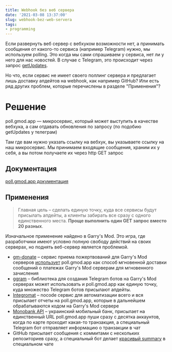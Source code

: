 ```yaml
---
title: Webhook без веб сервера
date: '2021-03-08 13:37:00'
slug: webhook-bez-web-servera
tags:
- programming
---
```


Если развернуть веб сервер с вебхуком возможности нет, а принимать сообщения от какого-то сервиса (например Telegram) нужно, мы используем polling. Это когда мы сами спрашиваем у сервиса, нет ли у него для нас новостей. В случае с Telegram, это происходит через запрос [getUpdates](https://core.telegram.org/bots/api#getupdates).

Но что, если сервис не имеет своего поллинг сервера и предлагает лишь доставку апдейтов на webhook, как например GitHub? Или есть ряд других проблем, которые перечислены в разделе "Применения"?

# Решение

poll.gmod.app — микросервис, который может выступить в качестве вебхука, а сам отдавать обновления по запросу (по подобию getUpdates у телеграм)

Там где вам нужно указать ссылку на вебхук, вы указываете ссылку на наш микросервис. Мы принимаем входящие сообщения, храним их у себя, а вы потом получаете их через http GET запрос

## Документация

<!-- ![](https://s3.blog.amd-nick.me/2021/11/poll-gmod-app-docs.jpg) -->
[poll.gmod.app документация](poll-gmod-app-docs)

## Применения

> Главная цель – сделать единую точку, куда все сервисы будут присылать апдейты, а клиенты забирать все сразу с одного единственного места. **Проще выполнить один GET запрос вместо 20 разных**.

Изначальное применение найдено в Garry's Mod. Это игра, где разработчики имеют условно полную свободу действий на своих серверах, но поднять веб-сервер является проблемой.

- [gm-donate](https://gm-donate.ru) – сервис приема пожертвований для Garry's Mod серверов [использует](https://github.com/GM-DONATE/IGS/tree/main/addons/igs-core/lua/igs/modules/pushes) poll.gmod.app как способ мгновенной доставки сообщений о платежах Garry's Mod серверам для мгновенного зачисления
- [ggram](https://git.io/ggram) – библиотека для создания Telegram ботов на Garry's Mod серверах может использовать и poll.gmod.app как единую точку, куда множество Telegram ботов присылают апдейты.
- [Integromat](http://integromat.com) – nocode сервис для автоматизации всего и вся присылает отчеты на poll.gmod.app, которые в дальнейшем обрабатываются кодом на Garry's Mod сервере
- [Monobank API](https://api.monobank.ua/docs/) – украинский мобильный банк, присылает на единственный URL poll.gmod.app пуши сразу с десятка аккаунтов, когда по карте проходит какая-то транзакция, а специальный Telegram бот отправляет информацию о транзакции в чат
- GitHub присылает сообщения с коммитами с нескольких репозиториев сразу, а специальный бот делает [красивый summary](https://img.qweqwe.ovh/1636912086234.png) в специальном чате
